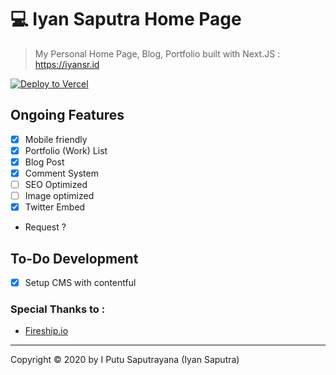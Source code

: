 # 💻 Iyan Saputra Home Page

> My Personal Home Page, Blog, Portfolio built with Next.JS : https://iyansr.id


[![Deploy to Vercel](https://vercel.com/button)](https://iyansr.id)
## Ongoing Features 

- [x] Mobile friendly
- [x] Portfolio (Work) List
- [x] Blog Post
- [x] Comment System
- [ ] SEO Optimized
- [ ] Image optimized
- [x] Twitter Embed
- Request ? 

## To-Do Development 

- [x] Setup CMS with contentful

### Special Thanks to :

- [Fireship.io](https://fireship.io/)

***

Copyright © 2020 by I Putu Saputrayana (Iyan Saputra)

